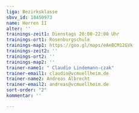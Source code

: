```yaml
---
liga: Bezirksklasse
sbvv_id: 18450973
name: Herren II
alter: ''
trainings-zeit1: Dienstags 20:00-22:00 Uhr
trainings-ort1: Rosenburgschule
trainings-map1: https://goo.gl/maps/eAeBCM12GVk
trainings-zeit2: ''
trainings-ort2: ''
trainings-map2: ''
trainer-name1: " Claudio Lindemann-czak"
trainer-email1: claudio@vcmuellheim.de
trainer-name2: Andreas Albrecht
trainer-email2: andreas@vcmuellheim.de
sort-order: "2"
kommentar: ''

---
```

